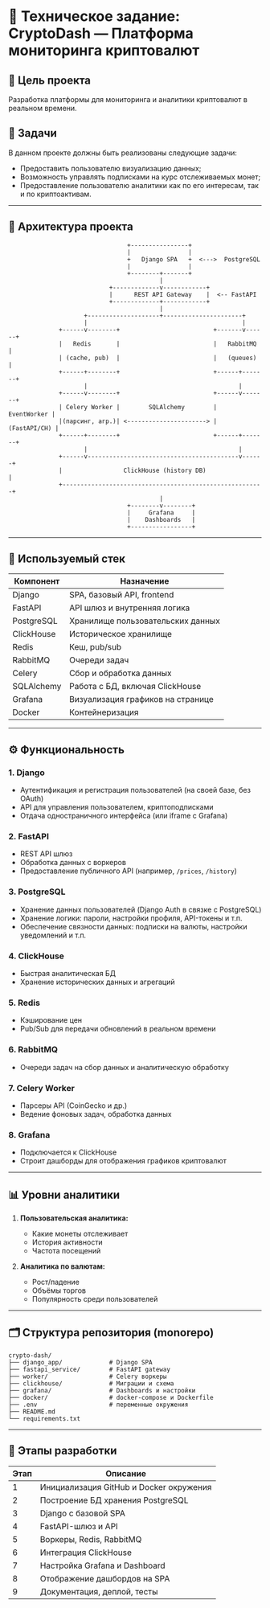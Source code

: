 
# 📘 Техническое задание: CryptoDash — Платформа мониторинга криптовалют

## 📌 Цель проекта

Разработка платформы для мониторинга и аналитики криптовалют в реальном 
времени. 

## 🧱 Задачи

В данном проекте должны быть реализованы следующие задачи:
- Предоставить пользователю визуализацию данных;
- Возможность управлять подписками на курс отслеживаемых монет;
- Предоставление пользователю аналитики как по его интересам, так и по криптоактивам.

---

## 📖 Архитектура проекта

```
                                 +----------------+
                                 |                |
                                 +   Django SPA   +  <--->  PostgreSQL
                                 |                |
                                 +--------+-------+
                                          |
                            +-------------v------------+
                            |      REST API Gateway    |  <-- FastAPI
                            +-------------+------------+
                                          |
                     +--------------------+----------------------+
                     |                                           |
              +------v--------+                          +-------v------+
              |   Redis       |                          |   RabbitMQ   |
              | (cache, pub)  |                          |   (queues)   |
              +------+--------+                          +------+-------+
                     |                                          |
              +------v--------+                          +------v-------+
              | Celery Worker |        SQLAlchemy        |  EventWorker |
              |(парсинг, агр.)| <----------------------> | (FastAPI/CH) |
              +------+--------+                          +------+-------+
                     |                                          |
              +------v------------------------------------------v------+
              |                 ClickHouse (history DB)                |
              +--------------------------------------------------------+
                                          |
                                 +--------v--------+
                                 |     Grafana     |
                                 |    Dashboards   |
                                 +-----------------+
```

---

## 🔧 Используемый стек

| Компонент      | Назначение                        |
|----------------|-----------------------------------|
| Django         | SPA, базовый API, frontend        |
| FastAPI        | API шлюз и внутренняя логика      |
| PostgreSQL     | Хранилище пользовательских данных |
| ClickHouse     | Историческое хранилище            |
| Redis          | Кеш, pub/sub                      |
| RabbitMQ       | Очереди задач                     |
| Celery         | Сбор и обработка данных           |
| SQLAlchemy     | Работа с БД, включая ClickHouse   |
| Grafana        | Визуализация графиков на странице |
| Docker         | Контейнеризация                   |

---

## ⚙️ Функциональность

### 1. **Django**
- Аутентификация и регистрация пользователей (на своей базе, без OAuth)
- API для управления пользователем, криптоподписками
- Отдача одностраничного интерфейса (или iframe с Grafana)

### 2. **FastAPI**
- REST API шлюз
- Обработка данных с воркеров
- Предоставление публичного API (например, `/prices`, `/history`)

### 3. **PostgreSQL**
- Хранение данных пользователей (Django Auth в связке с PostgreSQL)
- Хранение логики: пароли, настройки профиля, API-токены и т.п.
- Обеспечение связности данных: подписки на валюты, настройки уведомлений и т.п.

### 4. **ClickHouse**
- Быстрая аналитическая БД
- Хранение исторических данных и агрегаций

### 5. **Redis**
- Кэширование цен
- Pub/Sub для передачи обновлений в реальном времени

### 6. **RabbitMQ**
- Очереди задач на сбор данных и аналитическую обработку

### 7. **Celery Worker**
- Парсеры API (CoinGecko и др.)
- Ведение фоновых задач, обработка данных

### 8. **Grafana**
- Подключается к ClickHouse
- Строит дашборды для отображения графиков криптовалют

---

## 📊 Уровни аналитики

1. **Пользовательская аналитика:**
   - Какие монеты отслеживает
   - История активности
   - Частота посещений

2. **Аналитика по валютам:**
   - Рост/падение
   - Объёмы торгов
   - Популярность среди пользователей

---

## 🗂️ Структура репозитория (monorepo)

```
crypto-dash/
├── django_app/             # Django SPA
├── fastapi_service/        # FastAPI gateway
├── worker/                 # Celery воркеры
├── clickhouse/             # Миграции и схема
├── grafana/                # Dashboards и настройки
├── docker/                 # docker-compose и Dockerfile
├── .env                    # переменные окружения
├── README.md
└── requirements.txt
```

---

## 🚀 Этапы разработки

| Этап | Описание                                |
|------|-----------------------------------------|
| 1    | Инициализация GitHub и Docker окружения |
| 2    | Построение БД хранения PostgreSQL       |
| 3    | Django с базовой SPA                    |
| 4    | FastAPI-шлюз и API                      |
| 5    | Воркеры, Redis, RabbitMQ                |
| 6    | Интеграция ClickHouse                   |
| 7    | Настройка Grafana и Dashboard           |
| 8    | Отображение дашбордов на SPA            |
| 9    | Документация, деплой, тесты             |
